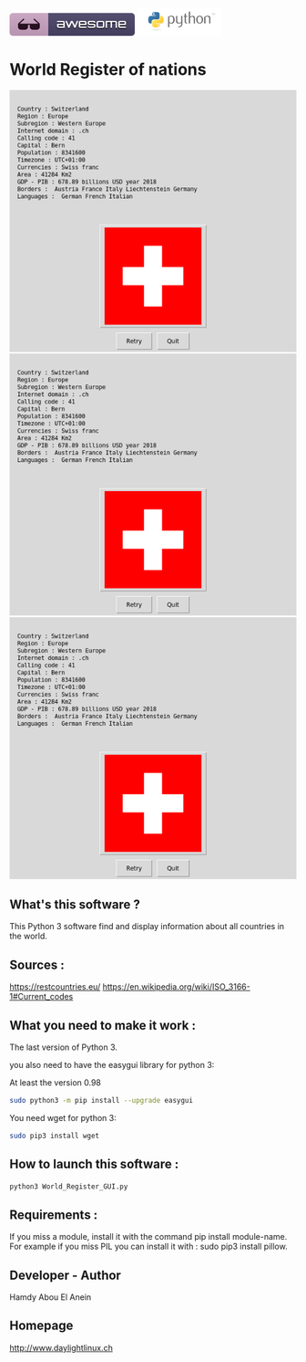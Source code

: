 ![Awesome](awesome.svg) ![Python](python.png)  

# World Register of nations

![Screenshot](screenshot.png)
![Screenshot1](screenshot.png)
![Screenshot2](screenshot.png)

## What's this software ?  

This Python 3 software find and display information about all countries in the world.

## Sources :

https://restcountries.eu/
https://en.wikipedia.org/wiki/ISO_3166-1#Current_codes
   

## What you need to make it work :  


The last version of Python 3.

you also need to have the easygui library for python 3:

At least the version 0.98

```sh
sudo python3 -m pip install --upgrade easygui 
```

You need wget for python 3:


```sh
sudo pip3 install wget
```


## How to launch this software :  

```sh
python3 World_Register_GUI.py
```  

## Requirements :

If you miss a module, install it with the command pip install module-name. For example if you miss PIL you can install it with : sudo pip3 install pillow.


## Developer - Author

Hamdy Abou El Anein

## Homepage

http://www.daylightlinux.ch 
